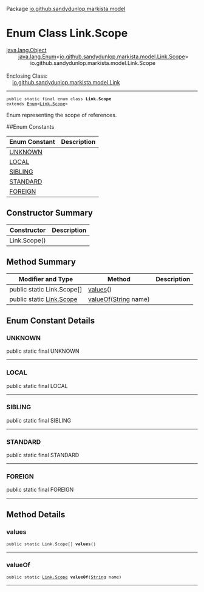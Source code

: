 Package [io.github.sandydunlop.markista.model](index.md)

# Enum Class Link.Scope
[java.lang.Object](https://docs.oracle.com/en/java/javase/24/docs/api/java.base/java/lang/Object.html)<br/>
        [java.lang.Enum](https://docs.oracle.com/en/java/javase/24/docs/api/java.base/java/lang/Enum.html)<[io.github.sandydunlop.markista.model.Link.Scope](Link.Scope.md)><br/>
                io.github.sandydunlop.markista.model.Link.Scope<br/>
<br/>
Enclosing Class:<br/>
    [io.github.sandydunlop.markista.model.Link](Link.md)


----

<span style="font-family: monospace; font-size: 80%;">public static final enum class __Link.Scope__<br/>extends [Enum](https://docs.oracle.com/en/java/javase/24/docs/api/java.base/java/lang/Enum.html)<[Link.Scope](Link.Scope.md)>
</span>

Enum representing the scope of references.


##Enum Constants

| Enum Constant         | Description |
|-----------------------|-------------|
| [UNKNOWN](#unknown)   |             |
| [LOCAL](#local)       |             |
| [SIBLING](#sibling)   |             |
| [STANDARD](#standard) |             |
| [FOREIGN](#foreign)   |             |



## Constructor Summary

| Constructor  | Description |
|--------------|-------------|
| Link.Scope() |             |



## Method Summary

| Modifier and Type                         | Method                                                                                                                 | Description |
|-------------------------------------------|------------------------------------------------------------------------------------------------------------------------|-------------|
| public static Link.Scope\[]               | [values](#values)()                                                                                                    |             |
| public static [Link.Scope](Link.Scope.md) | [valueOf](#valueof)([String](https://docs.oracle.com/en/java/javase/24/docs/api/java.base/java/lang/String.html) name) |             |



## Enum Constant Details

### UNKNOWN

public static final  UNKNOWN




---

### LOCAL

public static final  LOCAL




---

### SIBLING

public static final  SIBLING




---

### STANDARD

public static final  STANDARD




---

### FOREIGN

public static final  FOREIGN




---


## Method Details

### values

<span style="font-family: monospace; font-size: 80%;">public static Link.Scope\[] __values__()</span>




---

### valueOf

<span style="font-family: monospace; font-size: 80%;">public static [Link.Scope](Link.Scope.md) __valueOf__([String](https://docs.oracle.com/en/java/javase/24/docs/api/java.base/java/lang/String.html) name)</span>




---

